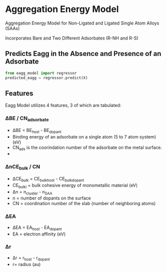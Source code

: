 # Aggregation Energy Model 

Aggregation Energy Model for  Non-Ligated and Ligated Single Atom Alloys (SAAs)

Incorporates Bare and Two Different Adsorbates (R-NH and R-S)

## Predicts Eagg in the Absence and Presence of an Adsorbate

```python
from eagg_model import regressor
predicted_eagg = regressor.predict(X)
```

## Features

Eagg Model utilizes 4 features, 3 of which are tabulated:

### ΔBE / CN<sub>adsorbate</sub>
- ΔBE = BE<sub>host</sub> - BE<sub>dopant</sub>
- Binding energy of an adsorbate on a single atom (5 to 7 atom system) (eV)
- CN<sub>ads</sub> is the coorindation number of the adsorbate on the metal surface.
- 
### ΔnCE<sub>bulk</sub> / CN
- ΔCE<sub>bulk</sub> = CE<sub>bulk</sub><sub>host</sub> - CE<sub>bulk</sub><sub>dopant</sub>
- CE<sub>bulk</sub><sub>i</sub> = bulk cohesive energy of monometallic material (eV)
- Δn = n<sub>cluster</sub> - n<sub>SAA</sub>
- n = number of dopants on the surface
- CN = coordination number of the slab (number of neighboring atoms)

### ΔEA
- ΔEA = EA<sub>host</sub> - EA<sub>dopant</sub>
- EA = electron affinity (eV)
  
### Δr
- Δr = r<sub>host</sub> - r<sub>dopant</sub>
- r= radius (au)



